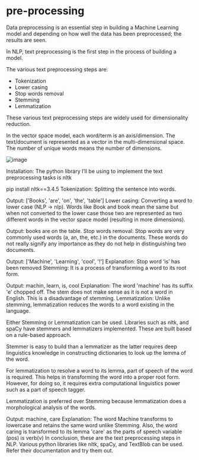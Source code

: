 # pre-processing

Data preprocessing is an essential step in building a Machine Learning model and depending on how well the data has been preprocessed; the results are seen.

In NLP, text preprocessing is the first step in the process of building a model.

The various text preprocessing steps are:

* Tokenization
* Lower casing
* Stop words removal
* Stemming
* Lemmatization

These various text preprocessing steps are widely used for dimensionality reduction.

In the vector space model, each word/term is an axis/dimension. The text/document is represented as a vector in the multi-dimensional space.
The number of unique words means the number of dimensions.

![image](https://user-images.githubusercontent.com/52862591/184932507-6c9a1a44-bdc3-4683-b765-ce007f5a2337.png)

Installation: The python library I’ll be using to implement the text preprocessing tasks is nltk

pip install nltk==3.4.5
Tokenization: Splitting the sentence into words.


Output: ['Books', 'are', 'on', 'the', 'table'] 
Lower casing: Converting a word to lower case (NLP -> nlp).
Words like Book and book mean the same but when not converted to the lower case those two are represented as two different words in the vector space model (resulting in more dimensions).


Output: books are on the table.
Stop words removal: Stop words are very commonly used words (a, an, the, etc.) in the documents. These words do not really signify any importance as they do not help in distinguishing two documents.


Output: ['Machine', 'Learning', 'cool', '!']
Explanation: Stop word ‘is’ has been removed
Stemming: It is a process of transforming a word to its root form.


Output: machin, learn, is, cool
Explanation: The word 'machine' has its suffix 'e' chopped off. The stem does not make sense as it is not a word in English. This is a disadvantage of stemming.
Lemmatization: Unlike stemming, lemmatization reduces the words to a word existing in the language.

Either Stemming or Lemmatization can be used. Libraries such as nltk, and spaCy have stemmers and lemmatizers implemented. These are built based on a rule-based approach.

Stemmer is easy to build than a lemmatizer as the latter requires deep linguistics knowledge in constructing dictionaries to look up the lemma of the word.

For lemmatization to resolve a word to its lemma, part of speech of the word is required. This helps in transforming the word into a proper root form. However, for doing so, it requires extra computational linguistics power such as a part of speech tagger.

Lemmatization is preferred over Stemming because lemmatization does a morphological analysis of the words.


Output: machine, care
Explanation: The word Machine transforms to lowercase and retains the same word unlike Stemming. Also, the word caring is transformed to its lemma 'care' as the parts of speech variable (pos) is verb(v)
In conclusion, these are the text preprocessing steps in NLP. Various python libraries like nltk, spaCy, and TextBlob can be used. Refer their documentation and try them out.
